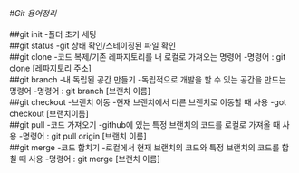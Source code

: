 #_Git 용어정리_
<br>
<br>
##git init -폴더 초기 세팅
<br>
##git status
-git 상태 확인/스테이징된 파일 확인
<br>
##git clone -코드 복제/기존 레파지토리를 내 로컬로 가져오는 명령어 -명령어 : git clone [레파지토리 주소]
<br>
##git branch -내 독립된 공간 만들기 -독립적으로 개발을 할 수 있는 공간을 만드는 명령어 -명령어 : git branch [브랜치 이름]
<br>
##git checkout -브랜치 이동 -현재 브랜치에서 다른 브랜치로 이동할 때 사용
-got checkout [브랜치이름]
<br>
##git pull -코드 가져오기
-github에 있는 특정 브랜치의 코드를 로컬로 가져올 때 사용 -명령어 : git pull origin [브랜치 이름]
<br>
##git merge -코드 합치기 -로컬에서 현재 브랜치의 코드와 특정 브랜치의 코드를 합칠 때 사용 -명령어 : git merge [브랜치 이름]
